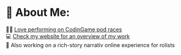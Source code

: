 # 🖖 About Me:
👨‍💻 [Love performing on CodinGame pod races](https://www.codingame.com/profile/8be7f781541e65d54e00debef38547c90199255)<br>
💻 [Check my website for an overview of my work](https://www.craftedrealm.online)<br>
🌱 Also working on a rich-story narrativ online experience for rolists<br>

